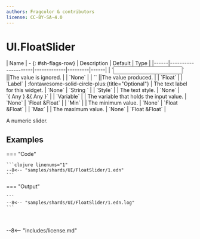 ```yaml
---
authors: Fragcolor & contributors
license: CC-BY-SA-4.0
---
```



# UI.FloatSlider

<div class="sh-parameters" markdown="1">
| Name | - {: #sh-flags-row} | Description | Default | Type |
|------|---------------------|-------------|---------|------|
| `<input>` ||The value is ignored. | | `None` |
| `<output>` ||The value produced. | | `Float` |
| `Label` | :fontawesome-solid-circle-plus:{title="Optional"}  | The text label for this widget. | `None` | `String ` |
| `Style` |  | The text style. | `None` | `{ Any } &{ Any }` |
| `Variable` |  | The variable that holds the input value. | `None` | `Float &Float` |
| `Min` |  | The minimum value. | `None` | `Float &Float` |
| `Max` |  | The maximum value. | `None` | `Float &Float` |

</div>

A numeric slider.

## Examples

=== "Code"

    ```clojure linenums="1"
    --8<-- "samples/shards/UI/FloatSlider/1.edn"
    ```

=== "Output"

    ```
    --8<-- "samples/shards/UI/FloatSlider/1.edn.log"
    ```
&nbsp;

--8<-- "includes/license.md"
